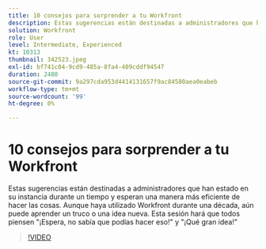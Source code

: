 ```yaml
---
title: 10 consejos para sorprender a tu Workfront
description: Estas sugerencias están destinadas a administradores que han estado en su instancia durante un tiempo y esperan una manera más eficiente de hacer las cosas.
solution: Workfront
role: User
level: Intermediate, Experienced
kt: 10313
thumbnail: 342523.jpeg
exl-id: bf741c04-9cd9-485a-8fa4-409cddf94547
duration: 2480
source-git-commit: 9a297cda953d4414131657f9ac84580aea0eabeb
workflow-type: tm+mt
source-wordcount: '99'
ht-degree: 0%

---
```


# 10 consejos para sorprender a tu Workfront

Estas sugerencias están destinadas a administradores que han estado en su instancia durante un tiempo y esperan una manera más eficiente de hacer las cosas. Aunque haya utilizado Workfront durante una década, aún puede aprender un truco o una idea nueva. Esta sesión hará que todos piensen &quot;¡Espera, no sabía que podías hacer eso!&quot; y &quot;¡Qué gran idea!&quot;

>[!VIDEO](https://video.tv.adobe.com/v/342523/?quality=12&learn=on)
